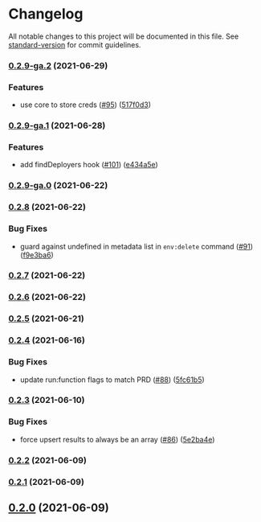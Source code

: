 # Changelog

All notable changes to this project will be documented in this file. See [standard-version](https://github.com/conventional-changelog/standard-version) for commit guidelines.

### [0.2.9-ga.2](https://github.com/salesforcecli/plugin-functions/compare/v0.2.9-ga.1...v0.2.9-ga.2) (2021-06-29)

### Features

- use core to store creds ([#95](https://github.com/salesforcecli/plugin-functions/issues/95)) ([517f0d3](https://github.com/salesforcecli/plugin-functions/commit/517f0d3952a6a4a4f34d87402e4dedb9403b326d))

### [0.2.9-ga.1](https://github.com/salesforcecli/plugin-functions/compare/v0.2.9-ga.0...v0.2.9-ga.1) (2021-06-28)

### Features

- add findDeployers hook ([#101](https://github.com/salesforcecli/plugin-functions/issues/101)) ([e434a5e](https://github.com/salesforcecli/plugin-functions/commit/e434a5e07ff2bcd9811b347ae855fbc5eca55b21))

### [0.2.9-ga.0](https://github.com/salesforcecli/plugin-functions/compare/v0.2.8...v0.2.9-ga.0) (2021-06-22)

### [0.2.8](https://github.com/salesforcecli/plugin-functions/compare/v0.2.7...v0.2.8) (2021-06-22)

### Bug Fixes

- guard against undefined in metadata list in `env:delete` command ([#91](https://github.com/salesforcecli/plugin-functions/issues/91)) ([f9e3ba6](https://github.com/salesforcecli/plugin-functions/commit/f9e3ba64703c68e2eb3a86a505c2549b88f53d12))

### [0.2.7](https://github.com/salesforcecli/plugin-functions/compare/v0.2.6...v0.2.7) (2021-06-22)

### [0.2.6](https://github.com/salesforcecli/plugin-functions/compare/v0.2.5...v0.2.6) (2021-06-22)

### [0.2.5](https://github.com/salesforcecli/plugin-functions/compare/v0.2.4...v0.2.5) (2021-06-21)

### [0.2.4](https://github.com/salesforcecli/plugin-functions/compare/v0.2.3...v0.2.4) (2021-06-16)

### Bug Fixes

- update run:function flags to match PRD ([#88](https://github.com/salesforcecli/plugin-functions/issues/88)) ([5fc61b5](https://github.com/salesforcecli/plugin-functions/commit/5fc61b5e5786c316a8957849b7aa829bd886570b))

### [0.2.3](https://github.com/salesforcecli/plugin-functions/compare/v0.2.2...v0.2.3) (2021-06-10)

### Bug Fixes

- force upsert results to always be an array ([#86](https://github.com/salesforcecli/plugin-functions/issues/86)) ([5e2ba4e](https://github.com/salesforcecli/plugin-functions/commit/5e2ba4e8329d3f476162346e814bc84fb55a306f))

### [0.2.2](https://github.com/salesforcecli/plugin-functions/compare/v0.2.1...v0.2.2) (2021-06-09)

### [0.2.1](https://github.com/salesforcecli/plugin-functions/compare/v0.2.0...v0.2.1) (2021-06-09)

## [0.2.0](https://github.com/salesforcecli/plugin-functions/compare/v0.1.6...v0.2.0) (2021-06-09)
